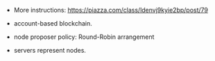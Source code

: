 - More instructions: https://piazza.com/class/ldenvj9kyie2bp/post/79



- account-based blockchain.
- node proposer policy: Round-Robin arrangement
- servers represent nodes. 
